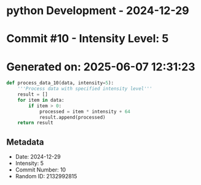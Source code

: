 ﻿# python Development - 2024-12-29
# Commit #10 - Intensity Level: 5
# Generated on: 2025-06-07 12:31:23
```python
def process_data_10(data, intensity=5):
    '''Process data with specified intensity level'''
    result = []
    for item in data:
        if item > 0:
            processed = item * intensity + 64
            result.append(processed)
    return result
```
## Metadata
- Date: 2024-12-29
- Intensity: 5
- Commit Number: 10
- Random ID: 2132992815
